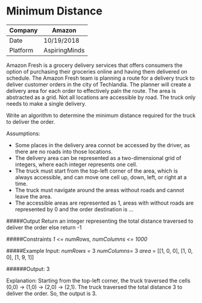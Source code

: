 # Minimum Distance


Company| Amazon
---|---
Date|10/19/2018
Platform|AspiringMinds

Amazon Fresh is a grocery delivery services that offers consumers the option of purchasing their groceries online and having them delivered on schedule. The Amazon Fresh team is planning a route for a delivery truck to deliver customer orders in the city of Techlandia. The planner will create a delivery area for each order to effectively paln the route. The area is abstracted as a grid. Not all locations are accessible by road. The truck only needs to make a single delivery.

Write an algorithm to determine the minimum distance required for the truck to deliver the order.

Assumptions:
* Some places in the delivery area connot be accessed by the driver, as there are no roads into those locations.
* The delivery area can be represented as a two-dimensional grid of integers, where each integer represents one cell.
* The truck must start from the top-left corner of the area, which is always accessible, and can move one cell up, down, left, or right at a time.
* The truck must navigate around the areas without roads and cannot leave the area.
* The accessible areas are represented as 1, areas with without roads are represented by 0 and the order destination is ... 

#####Output
Return an integer representing the total distance traversed to deliver the order else return -1

#####Constraints
_1 <= numRows, numColumns <= 1000_

#####Example
Input:
_numRows_ = 3
_numColumns_= 3
_area_ = 
[[1, 0, 0], 
[1, 0, 0], 
[1, 9, 1]]

######Output:
3

Explanation:
Starting from the top-left corner, the truck traversed the cells (0,0) -> (1,0) -> (2,0) -> (2,1). The truck traversed the total distance 3 to deliver the order.
So, the output is 3.